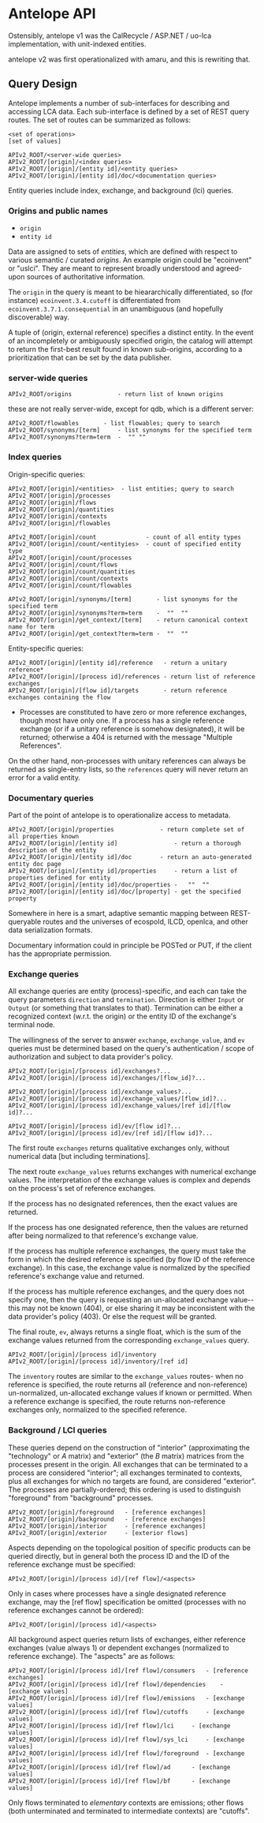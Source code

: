 # Antelope API

Ostensibly, antelope v1 was the CalRecycle / ASP.NET / uo-lca implementation, with unit-indexed entities.

antelope v2 was first operationalized with amaru, and this is rewriting that.

## Query Design

Antelope implements a number of sub-interfaces for describing and accessing LCA data.  Each sub-interface is defined by a set of REST query routes.  The set of routes can be summarized as follows:

    <set of operations>
    [set of values]

    APIv2_ROOT/<server-wide queries>
    APIv2_ROOT/[origin]/<index queries>
    APIv2_ROOT/[origin]/[entity id]/<entity queries>
    APIv2_ROOT/[origin]/[entity id]/doc/<documentation queries>

Entity queries include index, exchange, and background (lci) queries.

### Origins and public names

 - `origin`
 - `entity id`

Data are assigned to sets of *entities*, which are defined with respect to various semantic / curated *origins*.  An example origin could be "ecoinvent" or "uslci".  They are meant to represent broadly understood and agreed-upon sources of authoritative information.

The `origin` in the query is meant to be hieararchically differentiated, so (for instance) `ecoinvent.3.4.cutoff` is differentiated from `ecoinvent.3.7.1.consequential` in an unambiguous (and hopefully discoverable) way.  

A tuple of (origin, external reference) specifies a distinct entity.  In the event of an incompletely or ambiguously specified origin, the catalog will attempt to return the first-best result found in known sub-origins, according to a prioritization that can be set by the data publisher.

### server-wide queries

    APIv2_ROOT/origins             - return list of known origins

these are not really server-wide, except for qdb, which is a different server:

    APIv2_ROOT/flowables	   - list flowables; query to search
    APIv2_ROOT/synonyms/[term]     - list synonyms for the specified term
    APIv2_ROOT/synonyms?term=term  -  "" ""

### Index queries

Origin-specific queries:

    APIv2_ROOT/[origin]/<entities>  - list entities; query to search
    APIv2_ROOT/[origin]/processes
    APIv2_ROOT/[origin]/flows
    APIv2_ROOT/[origin]/quantities
    APIv2_ROOT/[origin]/contexts
    APIv2_ROOT/[origin]/flowables

    APIv2_ROOT/[origin]/count	           - count of all entity types
    APIv2_ROOT/[origin]/count/<entityies>  - count of specified entity type
    APIv2_ROOT/[origin]/count/processes
    APIv2_ROOT/[origin]/count/flows
    APIv2_ROOT/[origin]/count/quantities
    APIv2_ROOT/[origin]/count/contexts
    APIv2_ROOT/[origin]/count/flowables

    APIv2_ROOT/[origin]/synonyms/[term]       - list synonyms for the specified term
    APIv2_ROOT/[origin]/synonyms?term=term    -  ""  ""
    APIv2_ROOT/[origin]/get_context/[term]    - return canonical context name for term
    APIv2_ROOT/[origin]/get_context?term=term -  ""  ""

Entity-specific queries:

    APIv2_ROOT/[origin]/[entity id]/reference   - return a unitary reference*
    APIv2_ROOT/[origin]/[process id]/references - return list of reference exchanges
    APIv2_ROOT/[origin]/[flow id]/targets       - return reference exchanges containing the flow

* Processes are constituted to have zero or more reference exchanges, though most have only one.  If a process has a single reference exchange (or if a unitary reference is somehow designated), it will be returned; otherwise a 404 is returned with the message "Multiple References".

On the other hand, non-processes with unitary references can always be returned as single-entry lists, so the `references` query will never return an error for a valid entity.

### Documentary queries

Part of the point of antelope is to operationalize access to metadata.

    APIv2_ROOT/[origin]/properties  		   - return complete set of all properties known
    APIv2_ROOT/[origin]/[entity id]                - return a thorough description of the entity
    APIv2_ROOT/[origin]/[entity id]/doc		   - return an auto-generated entity doc page 
    APIv2_ROOT/[origin]/[entity id]/properties     - return a list of properties defined for entity
    APIv2_ROOT/[origin]/[entity id]/doc/properties -   ""  ""
    APIv2_ROOT/[origin]/[entity id]/doc/[property] - get the specified property

Somewhere in here is a smart, adaptive semantic mapping between REST-queryable routes and the universes of ecospold, ILCD, openlca, and other data serialization formats.

Documentary information could in principle be POSTed or PUT, if the client has the appropriate permission.

### Exchange queries

All exchange queries are entity (process)-specific, and each can take the query parameters `direction` and `termination`.  Direction is either `Input` or `Output` (or something that translates to that).  Termination can be either a recognized context (w.r.t. the origin) or the entity ID of the exchange's terminal node.

The willingness of the server to answer `exchange`, `exchange_value`, and `ev` queries must be determined based on the query's authentication / scope of authorization and subject to data provider's policy.  

    APIv2_ROOT/[origin]/[process id]/exchanges?...
    APIv2_ROOT/[origin]/[process id]/exchanges/[flow_id]?...

    APIv2_ROOT/[origin]/[process id]/exchange_values?...
    APIv2_ROOT/[origin]/[process id]/exchange_values/[flow_id]?...
    APIv2_ROOT/[origin]/[process id]/exchange_values/[ref id]/[flow id]?...

    APIv2_ROOT/[origin]/[process id]/ev/[flow id]?...
    APIv2_ROOT/[origin]/[process id]/ev/[ref id]/[flow id]?...

The first route `exchanges` returns qualitative exchanges only, without numerical data [but including terminations].

The next route `exchange_values` returns exchanges with numerical exchange values.  The interpretation of the exchange values is complex and depends on the process's set of reference exchanges.

If the process has no designated references, then the exact values are returned.

If the process has one designated reference, then the values are returned after being normalized to that reference's exchange value.

If the process has multiple reference exchanges, the query must take the form in which the desired reference is specified (by flow ID of the reference exchange).  In this case, the exchange value is normalized by the specified reference's exchange value and returned.

If the process has multiple reference exchanges, and the query does not specify one, then the query is requesting an un-allocated exchange value-- this may not be known (404), or else sharing it may be inconsistent with the data provider's policy (403).  Or else the request will be granted.

The final route, `ev`, always returns a single float, which is the sum of the exchange values returned from the corresponding `exchange_values` query.

    APIv2_ROOT/[origin]/[process id]/inventory
    APIv2_ROOT/[origin]/[process id]/inventory/[ref id]

The `inventory` routes are similar to the `exchange_values` routes- when no reference is specified, the route returns all (reference and non-reference) un-normalized, un-allocated exchange values if known or permitted.  When a reference exchange is specified, the route returns non-reference exchanges only, normalized to the specified reference.

### Background / LCI queries

These queries depend on the construction of "interior" (approximating the "technology" or *A* matrix) and "exterior" (the *B* matrix) matrices from the processes present in the origin.  All exchanges that can be terminated to a process are considered "interior"; all exchanges terminated to contexts, plus all exchanges for which no targets are found, are considered "exterior".  The processes are partially-ordered; this ordering is used to distinguish "foreground" from "background" processes.

    APIv2_ROOT/[origin]/foreground   - [reference exchanges]
    APIv2_ROOT/[origin]/background   - [reference exchanges]
    APIv2_ROOT/[origin]/interior     - [reference exchanges]
    APIv2_ROOT/[origin]/exterior     - [exterior flows]

Aspects depending on the topological position of specific products can be queried directly, but in general both the process ID and the ID of the reference exchange must be specified:

    APIv2_ROOT/[origin]/[process id]/[ref flow]/<aspects>

Only in cases where processes have a single designated reference exchange, may the [ref flow] specification be omitted (processes with no reference exchanges cannot be ordered):

    APIv2_ROOT/[origin]/[process id]/<aspects>

All background aspect queries return lists of exchanges, either reference exchanges (value always 1) or dependent exchanges (normalized to reference exchange).  The "aspects" are as follows:

    APIv2_ROOT/[origin]/[process id]/[ref flow]/consumers	- [reference exchanges]
    APIv2_ROOT/[origin]/[process id]/[ref flow]/dependencies	- [exchange values]
    APIv2_ROOT/[origin]/[process id]/[ref flow]/emissions	- [exchange values]
    APIv2_ROOT/[origin]/[process id]/[ref flow]/cutoffs		- [exchange values]
    APIv2_ROOT/[origin]/[process id]/[ref flow]/lci		- [exchange values]
    APIv2_ROOT/[origin]/[process id]/[ref flow]/sys_lci		- [exchange values]	
    APIv2_ROOT/[origin]/[process id]/[ref flow]/foreground	- [exchange values]
    APIv2_ROOT/[origin]/[process id]/[ref flow]/ad		- [exchange values]
    APIv2_ROOT/[origin]/[process id]/[ref flow]/bf		- [exchange values]

Only flows terminated to *elementary* contexts are emissions; other flows (both unterminated and terminated to intermediate contexts) are "cutoffs".
